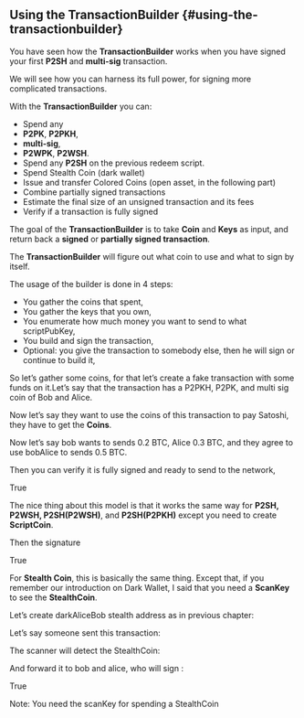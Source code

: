 ## Using the TransactionBuilder {#using-the-transactionbuilder}

You have seen how the **TransactionBuilder** works when you have signed your first **P2SH** and **multi-sig** transaction.  

We will see how you can harness its full power, for signing more complicated transactions.    

With the **TransactionBuilder** you can:  
*   Spend any  
  *   **P2PK**, **P2PKH**,  
  *   **multi-sig**,  
  *   **P2WPK**, **P2WSH**.  
*   Spend any **P2SH** on the previous redeem script.
*   Spend Stealth Coin (dark wallet)
*   Issue and transfer Colored Coins (open asset, in the following part)
*   Combine partially signed transactions
*   Estimate the final size of an unsigned transaction and its fees
*   Verify if a transaction is fully signed

The goal of the **TransactionBuilder** is to take **Coin** and **Keys** as input, and return back a **signed** or **partially signed transaction**.

The **TransactionBuilder** will figure out what coin to use and what to sign by itself.

The usage of the builder is done in 4 steps:

*   You gather the coins that spent,
*   You gather the keys that you own,
*   You enumerate how much money you want to send to what scriptPubKey,
*   You build and sign the transaction,
*   Optional: you give the transaction to somebody else, then he will sign or continue to build it,

So let’s gather some coins, for that let’s create a fake transaction with some funds on it.Let’s say that the transaction has a P2PKH, P2PK, and multi sig coin of Bob and Alice.

Now let’s say they want to use the coins of this transaction to pay Satoshi, they have to get the **Coins**.

Now let’s say bob wants to sends 0.2 BTC, Alice 0.3 BTC, and they agree to use bobAlice to sends 0.5 BTC.

Then you can verify it is fully signed and ready to send to the network,

True

The nice thing about this model is that it works the same way for **P2SH, P2WSH, P2SH(P2WSH)**, and **P2SH(P2PKH)** except you need to create **ScriptCoin**.

Then the signature

True

For **Stealth Coin**, this is basically the same thing. Except that, if you remember our introduction on Dark Wallet, I said that you need a **ScanKey** to see the **StealthCoin**.

Let’s create darkAliceBob stealth address as in previous chapter:

Let’s say someone sent this transaction:

The scanner will detect the StealthCoin:

And forward it to bob and alice, who will sign :

True

Note: You need the scanKey for spending a StealthCoin